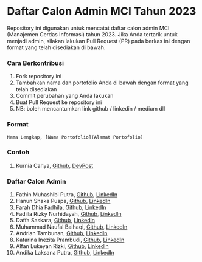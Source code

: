 # Daftar Calon Admin MCI Tahun 2023

Repository ini digunakan untuk mencatat daftar calon admin MCI (Manajemen Cerdas Informasi) tahun 2023. Jika Anda tertarik untuk menjadi admin, silakan lakukan Pull Request (PR) pada berkas ini dengan format yang telah disediakan di bawah.

### Cara Berkontribusi
1. Fork repository ini
2. Tambahkan nama dan portofolio Anda di bawah dengan format yang telah disediakan
3. Commit perubahan yang Anda lakukan
4. Buat Pull Request ke repository ini
5. NB: boleh mencantumkan link github / linkedin / medium dll

### Format
```
Nama Lengkap, [Nama Portofolio](Alamat Portofolio)
```

### Contoh 
1. Kurnia Cahya, [Github](https://github.com/kurniacf), [DevPost](https://devpost.com/kurniacf?ref_content=user-portfolio&ref_feature=portfolio&ref_medium=global-nav)

### Daftar Calon Admin

1.  Fathin Muhashibi Putra, [Github](https://github.com/fathinmputra), [LinkedIn](https://www.linkedin.com/in/fathinmp/)</br>
2.  Hanun Shaka Puspa, [Github](https://github.com/borednuna), [LinkedIn](https://www.linkedin.com/in/hanunshaka/)</br>
3.  Farah Dhia Fadhila, [Github](https://github.com/farah-dhiaf), [LinkedIn](https://www.linkedin.com/in/farah-dhia-fadhila-03426a219/)</br>
4.  Fadilla Rizky Nurhidayah, [Github](https://github.com/fadillaarn), [Linkedln](https://www.linkedin.com/in/fadilla-rizky-663b54252/)</br>
5.  Daffa Saskara, [Github](https://github.com/daffasas), [Linkedln](https://www.linkedin.com/in/daffa-saskara-0379a2229/)</br>
6.  Muhammad Naufal Baihaqi, [Github](https://github.com/naufalqii16), [LinkedIn](https://www.linkedin.com/in/muhammad-naufal-baihaqi/)</br>
7.  Andrian Tambunan, [Github](https://github.com/AndrianTambunan), [LinkedIn](https://www.linkedin.com/in/andrian-tambunan-58139323a/)</br>
8.  Katarina Inezita Prambudi, [Github](https://github.com/katarinainezita), [LinkedIn](https://id.linkedin.com/in/katarinainezita/)</br>
9.  Alfan Lukeyan Rizki, [Github](https://github.com/AlfanLukeyan), [Linkedln](https://www.linkedin.com/in/alfanlukeyan/)
10. Andika Laksana Putra, [Github](https://github.com/puyul123), [LinkedIn](https://www.linkedin.com/in/andika-laksana-putra-2578b0155/)</br>
